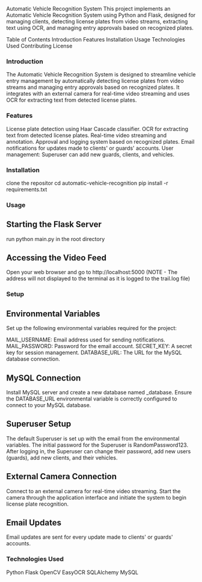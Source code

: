Automatic Vehicle Recognition System
This project implements an Automatic Vehicle Recognition System using Python and Flask, designed for managing clients, detecting license plates from video streams, extracting text using OCR, and managing entry approvals based on recognized plates.

Table of Contents
Introduction
Features
Installation
Usage
Technologies Used
Contributing
License

### Introduction
The Automatic Vehicle Recognition System is designed to streamline vehicle entry management by automatically detecting license plates from video streams and managing entry approvals based on recognized plates. It integrates with an external camera for real-time video streaming and uses OCR for extracting text from detected license plates.

### Features

License plate detection using Haar Cascade classifier.
OCR for extracting text from detected license plates.
Real-time video streaming and annotation.
Approval and logging system based on recognized plates.
Email notifications for updates made to clients' or guards' accounts.
User management: Superuser can add new guards, clients, and vehicles.

### Installation
clone the repositor
cd automatic-vehicle-recognition
pip install -r requirements.txt

### Usage
## Starting the Flask Server
run python main.py in the root directory
## Accessing the Video Feed
Open your web browser and go to http://localhost:5000
(NOTE - The address will not displayed to the terminal as it is logged to the trail.log file)

### Setup
## Environmental Variables
Set up the following environmental variables required for the project:

MAIL_USERNAME: Email address used for sending notifications.
MAIL_PASSWORD: Password for the email account.
SECRET_KEY: A secret key for session management.
DATABASE_URL: The URL for the MySQL database connection.

## MySQL Connection
Install MySQL server and create a new database named _database.
Ensure the DATABASE_URL environmental variable is correctly configured to connect to your MySQL database.

## Superuser Setup
The default Superuser is set up with the email from the environmental variables.
The initial password for the Superuser is RandomPassword123.
After logging in, the Superuser can change their password, add new users (guards), add new clients, and their vehicles.

## External Camera Connection
Connect to an external camera for real-time video streaming.
Start the camera through the application interface and initiate the system to begin license plate recognition.
## Email Updates
Email updates are sent for every update made to clients' or guards' accounts.

### Technologies Used
Python
Flask
OpenCV
EasyOCR
SQLAlchemy
MySQL
